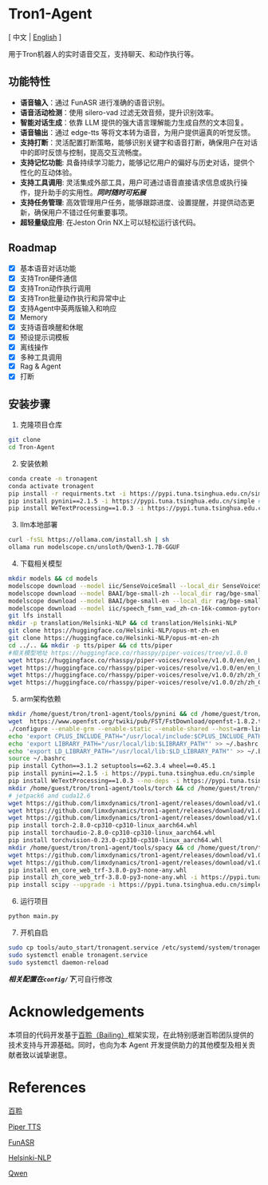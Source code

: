 # Tron1-Agent

<span>[ 中文 | <a href="README_en.md">English</a> ]</span>

用于Tron机器人的实时语音交互，支持聊天、和动作执行等。
## 功能特性

- **语音输入**：通过 FunASR 进行准确的语音识别。
- **语音活动检测**：使用 silero-vad 过滤无效音频，提升识别效率。
- **智能对话生成**：依靠 LLM 提供的强大语言理解能力生成自然的文本回复。
- **语音输出**：通过 edge-tts 等将文本转为语音，为用户提供逼真的听觉反馈。
- **支持打断**：灵活配置打断策略，能够识别关键字和语音打断，确保用户在对话中的即时反馈与控制，提高交互流畅度。
- **支持记忆功能**: 具备持续学习能力，能够记忆用户的偏好与历史对话，提供个性化的互动体验。
- **支持工具调用**: 灵活集成外部工具，用户可通过语音直接请求信息或执行操作，提升助手的实用性。***同时随时可拓展***
- **支持任务管理**: 高效管理用户任务，能够跟踪进度、设置提醒，并提供动态更新，确保用户不错过任何重要事项。
- **超轻量级应用**: 在Jeston Orin NX上可以轻松运行该代码。
## Roadmap

- [x] 基本语音对话功能
- [x] 支持Tron硬件通信
- [x] 支持Tron动作执行调用
- [x] 支持Tron批量动作执行和异常中止
- [x] 支持Agent中英两版输入和响应
- [x] Memory
- [x] 支持语音唤醒和休眠
- [x] 预设提示词模板
- [x] 离线操作
- [x] 多种工具调用
- [x] Rag & Agent
- [x] 打断

## 安装步骤

1. 克隆项目仓库

```bash
git clone 
cd Tron-Agent
```

2. 安装依赖
```bash
conda create -n tronagent
conda activate tronagent
pip install -r requirments.txt -i https://pypi.tuna.tsinghua.edu.cn/simple
pip install pynini==2.1.5 -i https://pypi.tuna.tsinghua.edu.cn/simple #x86
pip install WeTextProcessing==1.0.3 -i https://pypi.tuna.tsinghua.edu.cn/simple #x86
```

3. llm本地部署
```bash
curl -fsSL https://ollama.com/install.sh | sh
ollama run modelscope.cn/unsloth/Qwen3-1.7B-GGUF
```

4. 下载相关模型
```bash
mkdir models && cd models
modelscope download --model iic/SenseVoiceSmall --local_dir SenseVoiceSmall
modelscope download --model BAAI/bge-small-zh --local_dir rag/bge-small-zh
modelscope download --model BAAI/bge-small-en --local_dir rag/bge-small-en
modelscope download --model iic/speech_fsmn_vad_zh-cn-16k-common-pytorch --local_dir fsmn_vad
git lfs install
mkdir -p translation/Helsinki-NLP && cd translation/Helsinki-NLP
git clone https://huggingface.co/Helsinki-NLP/opus-mt-zh-en
git clone https://huggingface.co/Helsinki-NLP/opus-mt-en-zh
cd ../.. && mkdir -p tts/piper && cd tts/piper
#相关模型地址 https://huggingface.co/rhasspy/piper-voices/tree/v1.0.0
wget https://huggingface.co/rhasspy/piper-voices/resolve/v1.0.0/en/en_US/amy/medium/en_US-amy-medium.onnx
wget https://huggingface.co/rhasspy/piper-voices/resolve/v1.0.0/en/en_US/amy/medium/en_US-amy-medium.onnx.json
wget https://huggingface.co/rhasspy/piper-voices/resolve/v1.0.0/zh/zh_CN/huayan/medium/zh_CN-huayan-medium.onnx
wget https://huggingface.co/rhasspy/piper-voices/resolve/v1.0.0/zh/zh_CN/huayan/medium/zh_CN-huayan-medium.onnx.json
```

5. arm架构依赖
```bash
mkdir /home/guest/tron/tron1-agent/tools/pynini && cd /home/guest/tron/tron1-agent/tools/pynini
wget  https://www.openfst.org/twiki/pub/FST/FstDownload/openfst-1.8.2.tar.gz  &&  tar -zxvf openfst-1.8.2.tar.gz && cd openfst-1.8.2
./configure --enable-grm --enable-static --enable-shared --host=arm-linux-gnueabihf && make -j$(nproc) && make install && sudo ldconfig
echo 'export CPLUS_INCLUDE_PATH="/usr/local/include:$CPLUS_INCLUDE_PATH"' >> ~/.bashrc
echo 'export LIBRARY_PATH="/usr/local/lib:$LIBRARY_PATH"' >> ~/.bashrc
echo 'export LD_LIBRARY_PATH="/usr/local/lib:$LD_LIBRARY_PATH"' >> ~/.bashrc
source ~/.bashrc
pip install Cython==3.1.2 setuptools==62.3.4 wheel==0.45.1
pip install pynini==2.1.5 -i https://pypi.tuna.tsinghua.edu.cn/simple
pip install WeTextProcessing==1.0.3 --no-deps -i https://pypi.tuna.tsinghua.edu.cn/simple
mkdir /home/guest/tron/tron1-agent/tools/torch && cd /home/guest/tron/tron1-agent/tools/torch
# jetpack6 and cuda12.6
wget https://github.com/limxdynamics/tron1-agent/releases/download/v1.0.0/torch-2.8.0-cp310-cp310-linux_aarch64.whl
wget https://github.com/limxdynamics/tron1-agent/releases/download/v1.0.0/torchaudio-2.8.0-cp310-cp310-linux_aarch64.whl
wget https://github.com/limxdynamics/tron1-agent/releases/download/v1.0.0/torchvision-0.23.0-cp310-cp310-linux_aarch64.whl
pip install torch-2.8.0-cp310-cp310-linux_aarch64.whl
pip install torchaudio-2.8.0-cp310-cp310-linux_aarch64.whl
pip install torchvision-0.23.0-cp310-cp310-linux_aarch64.whl
mkdir /home/guest/tron/tron1-agent/tools/spacy && cd /home/guest/tron/tron1-agent/tools/spacy
wget https://github.com/limxdynamics/tron1-agent/releases/download/v1.0.0/en_core_web_trf-3.8.0-py3-none-any.whl
wget https://github.com/limxdynamics/tron1-agent/releases/download/v1.0.0/zh_core_web_trf-3.8.0-py3-none-any.whl
pip install en_core_web_trf-3.8.0-py3-none-any.whl
pip install zh_core_web_trf-3.8.0-py3-none-any.whl -i https://pypi.tuna.tsinghua.edu.cn/simple
pip install scipy --upgrade -i https://pypi.tuna.tsinghua.edu.cn/simple
```

6. 运行项目
```bash
python main.py
```

7. 开机自启
```bash
sudo cp tools/auto_start/tronagent.service /etc/systemd/system/tronagent.servce
sudo systemctl enable tronagent.service
sudo systemctl daemon-reload
```
***相关配置在```config/```下***,可自行修改

# Acknowledgements

本项目的代码开发基于<a href="https://github.com/wwbin2017/bailing/tree/main/bailing">百聆（Bailing）</a>框架实现，在此特别感谢百聆团队提供的技术支持与开源基础。同时，也向为本 Agent 开发提供助力的其他模型及相关贡献者致以诚挚谢意。

# References

<a href="https://github.com/wwbin2017/bailing/tree/main/bailing">百聆</a>

<a href="https://github.com/rhasspy/piper/resolve/master/src/python_run">Piper TTS</a>

<a href="https://github.com/modelscope/FunASR">FunASR</a>

<a href="https://huggingface.co/Helsinki-NLP">Helsinki-NLP</a>

<a href="https://www.modelscope.cn/models/unsloth/Qwen3-1.7B-GGUF">Qwen</a>
